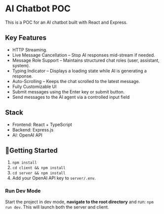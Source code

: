 # AI Chatbot POC

This is a POC for an AI chatbot built with React and Express.

## Key Features

- HTTP Streaming.
- Live Message Cancellation – Stop AI responses mid-stream if needed.
- Message Role Support – Maintains structured chat roles (user, assistant, system).
- Typing Indicator – Displays a loading state while AI is generating a response.
- Auto-Scrolling – Keeps the chat scrolled to the latest message.
- Fully Customizable UI
- Submit messages using the Enter key or submit button.
- Send messages to the AI agent via a controlled input field


## Stack

- Frontend: React + TypeScript
- Backend: Express.js
- AI: OpenAI API

## 🚀Getting Started

1. `npm install`
2. `cd client && npm install`
3. `cd server && npm install`
4. Add your OpenAI API key to `server/.env`.

### Run Dev Mode

Start the project in dev mode, **navigate to the root directory** and run: `npm run dev`.
This will launch both the server and client.